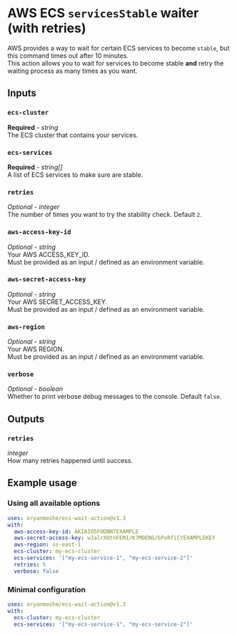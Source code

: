 # AWS ECS `servicesStable` waiter (with retries)

AWS provides a way to wait for certain ECS services to become `stable`, but this command times out after 10 minutes.\
This action allows you to wait for services to become stable **and** retry the waiting process as many times as you want.

## Inputs

### `ecs-cluster`

**Required** - _string_\
The ECS cluster that contains your services.

### `ecs-services`

**Required** - _string[]_\
A list of ECS services to make sure are stable.

### `retries`

_Optional_ - _integer_\
The number of times you want to try the stability check. Default `2`.

### `aws-access-key-id`

_Optional_ - _string_\
Your AWS ACCESS_KEY_ID.\
Must be provided as an input / defined as an environment variable.

### `aws-secret-access-key`

_Optional_ - _string_\
Your AWS SECRET_ACCESS_KEY.\
Must be provided as an input / defined as an environment variable.

### `aws-region`

_Optional_ - _string_\
Your AWS REGION.\
Must be provided as an input / defined as an environment variable.

### `verbose`

_Optional_ - _boolean_\
Whether to print verbose debug messages to the console. Default `false`.

## Outputs

### `retries`

_integer_\
How many retries happened until success.

## Example usage

### Using all available options

```yaml
uses: oryanmoshe/ecs-wait-action@v1.3
with:
  aws-access-key-id: AKIAIOSFODNN7EXAMPLE
  aws-secret-access-key: wJalrXUtnFEMI/K7MDENG/bPxRfiCYEXAMPLEKEY
  aws-region: us-east-1
  ecs-cluster: my-ecs-cluster
  ecs-services: '["my-ecs-service-1", "my-ecs-service-2"]'
  retries: 5
  verbose: false
```

### Minimal configuration

```yaml
uses: oryanmoshe/ecs-wait-action@v1.3
with:
  ecs-cluster: my-ecs-cluster
  ecs-services: '["my-ecs-service-1", "my-ecs-service-2"]'
```
